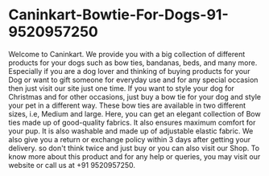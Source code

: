 # Caninkart-Bowtie-For-Dogs-91-9520957250
Welcome to Caninkart. We provide you with a big collection of different products for your dogs such as bow ties, bandanas, beds, and many more. Especially if you are a dog lover and thinking of buying products for your Dog or want to gift someone for everyday use and for any special occasion then just visit our site just one time. If you want to style your dog for Christmas and for other occasions, just buy a bow tie for your dog and style your pet in a different way. These bow ties are available in two different sizes, i.e, Medium and large. Here, you can get an elegant collection of Bow ties made up of good-quality fabrics. It also ensures maximum comfort for your pup. It is also washable and made up of adjustable elastic fabric. We also give you a return or exchange policy within 3 days after getting your delivery. so don't think twice and just buy or you can also visit our Shop. To know more about this product and for any help or queries, you may visit our website or call us at +91 9520957250.
